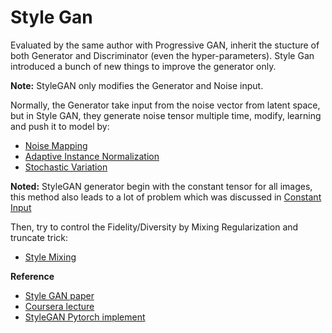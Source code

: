 # Style Gan

Evaluated by the same author with Progressive GAN, inherit the stucture of both Generator and Discriminator (even the hyper-parameters). Style Gan introduced a bunch of new things to improve the generator only.

**Note:** StyleGAN only modifies the Generator and Noise input.

Normally, the Generator take input from the noise vector from latent space, but in Style GAN, they generate noise tensor multiple time, modify, learning and push it to model by:
* [Noise Mapping](./noiseMapping.md)
* [Adaptive Instance Normalization](./AdaIN.md)
* [Stochastic Variation](./StochasticVariation.md)

**Noted:** StyleGAN generator begin with the constant tensor for all images, this method also leads to a lot of problem which was discussed in [Constant Input](./constantInput.md)

Then, try to control the Fidelity/Diversity by Mixing Regularization and truncate trick:
* [Style Mixing](./StyleMixing.md)

**Reference**
* [Style GAN paper](https://arxiv.org/abs/1812.04948)
* [Coursera lecture](https://www.coursera.org/learn/build-better-generative-adversarial-networks-gans/home/week/3)
* [StyleGAN Pytorch implement](https://github.com/rosinality/style-based-gan-pytorch)